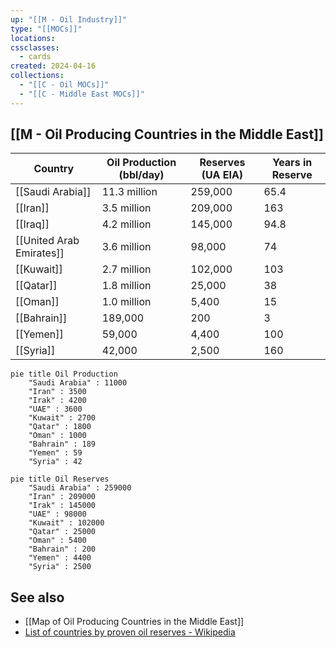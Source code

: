 ```yaml
---
up: "[[M - Oil Industry]]"
type: "[[MOCs]]"
locations: 
cssclasses:
  - cards
created: 2024-04-16
collections:
  - "[[C - Oil MOCs]]"
  - "[[C - Middle East MOCs]]"
---
```

## [[M - Oil Producing Countries in the Middle East]]

| Country                  | Oil Production (bbl/day) | Reserves (UA EIA) | Years in Reserve |
| ------------------------ | ------------------------ | ----------------- | ---------------- |
| [[Saudi Arabia]]         | 11.3 million             | 259,000           | 65.4             |
| [[Iran]]                 | 3.5 million              | 209,000           | 163              |
| [[Iraq]]                 | 4.2 million              | 145,000           | 94.8             |
| [[United Arab Emirates]] | 3.6 million              | 98,000            | 74               |
| [[Kuwait]]               | 2.7 million              | 102,000           | 103              |
| [[Qatar]]                | 1.8 million              | 25,000            | 38               |
| [[Oman]]                 | 1.0 million              | 5,400             | 15               |
| [[Bahrain]]              | 189,000                  | 200               | 3                |
| [[Yemen]]                | 59,000                   | 4,400             | 100              |
| [[Syria]]                | 42,000                   | 2,500             | 160              |

```mermaid
pie title Oil Production 
	"Saudi Arabia" : 11000
	"Iran" : 3500
	"Irak" : 4200
	"UAE" : 3600
	"Kuwait" : 2700
	"Qatar" : 1800
	"Oman" : 1000
	"Bahrain" : 189
	"Yemen" : 59
	"Syria" : 42
```

```mermaid
pie title Oil Reserves 
	"Saudi Arabia" : 259000
	"Iran" : 209000
	"Irak" : 145000
	"UAE" : 98000
	"Kuwait" : 102000
	"Qatar" : 25000
	"Oman" : 5400
	"Bahrain" : 200
	"Yemen" : 4400
	"Syria" : 2500
```
## See also
- [[Map of Oil Producing Countries in the Middle East]]
- [List of countries by proven oil reserves - Wikipedia](https://en.wikipedia.org/wiki/List_of_countries_by_proven_oil_reserves#cite_note-eia2021production-8)

